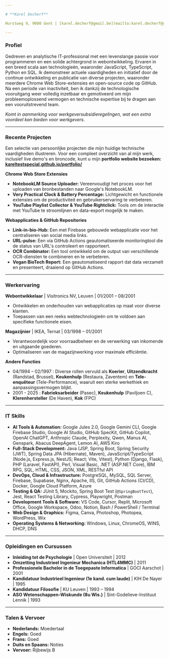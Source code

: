 ```yaml
---

# **Karel Decherf**

Hurstweg 9, 9000 Gent | [karel.decherf@gmail.be](mailto:karel.decherf@gmail.be) [linkedin.com/in/karel-decherf-8212a9221](https://www.linkedin.com/in/karel-decherf-8212a9221) | [github.com/KarelTestSpecial](https://github.com/KarelTestSpecial)

---
```


### **Profiel**

Gedreven en analytische IT-professional met een levenslange passie voor programmeren en een solide achtergrond in webontwikkeling. Ervaren in een breed scala aan technologieën, waaronder JavaScript, TypeScript, Python en SQL. Ik demonstreer actuele vaardigheden en initiatief door de continue ontwikkeling en publicatie van diverse projecten, waaronder meerdere Chrome Web Store-extensies en open-source code op GitHub. Na een periode van inactiviteit, ben ik dankzij de technologische vooruitgang weer volledig inzetbaar en gemotiveerd om mijn probleemoplossend vermogen en technische expertise bij te dragen aan een vooruitstrevend team.

*Komt in aanmerking voor werkgeversubsidieregelingen, wat een extra voordeel kan bieden voor werkgevers.*

---

### **Recente Projecten**

Een selectie van persoonlijke projecten die mijn huidige technische vaardigheden illustreren. Voor een compleet overzicht van al mijn werk, inclusief live demo's en broncode, kunt u mijn **portfolio website bezoeken: [kareltestspecial.github.io/portfolio/](https://kareltestspecial.github.io/portfolio/)**

**Chrome Web Store Extensies**

* **NotebookLM Source Uploader:** Vereenvoudigt het proces voor het uploaden van bronbestanden naar Google's NotebookLM.  
* **Very Practical Clock & Battery Percentage:** Lichtgewicht en functionele extensies om de productiviteit en gebruikerservaring te verbeteren.  
* **YouTube Playlist Collector & YouTube Rightclick:** Tools om de interactie met YouTube te stroomlijnen en data-export mogelijk te maken.

**Webapplicaties & GitHub Repositories**

* **Link-in-bio-Hub:** Een met Firebase gebouwde webapplicatie voor het centraliseren van social media links.  
* **URL-pulse:** Een via GitHub Actions geautomatiseerde monitoringtool die de status van URL's controleert en rapporteert.  
* **OCR Combinator:** Een tool ontwikkeld om de output van verschillende OCR-diensten te combineren en te verbeteren.  
* **Vegan BioTech Report:** Een geautomatiseerd rapport dat data verzamelt en presenteert, draaiend op GitHub Actions.

---

### **Werkervaring**

**Webontwikkelaar** | Visitronics NV, Leuven | 01/2001 – 08/2001

* Ontwikkelen en onderhouden van webapplicaties op maat voor diverse klanten.  
* Toepassen van een reeks webtechnologieën om te voldoen aan specifieke functionele eisen.

**Magazijnier** | IKEA, Ternat | 03/1998 – 01/2001

* Verantwoordelijk voor voorraadbeheer en de verwerking van inkomende en uitgaande goederen.  
* Optimaliseren van de magazijnwerking voor maximale efficiëntie.

**Andere Functies**

* 04/1994 – 02/1997 :  Diverse rollen vervuld als **Koerier**, **Uitzendkracht** (Randstad, Brussel), **Keukenhulp** (Restaura, Zaventem) en **Tele-enquêteur** (Tele-Performance), waaruit een sterke werkethiek en aanpassingsvermogen blijkt.  
* 2001 \- 2025 :  **Fabrieksarbeider** (Pasec), **Keukenhulp** (Paviljoen C), **Klerenhersteller** (De Haven), **Kok** (FPC)

---

### **IT Skills**

* **AI Tools & Automation:** Google Jules 2.0, Google Gemini CLI, Google Firebase Studio, Google AI Studio, GitHub SpecKit, GitHub Copilot, OpenAI ChatGPT, Anthropic Claude, Perplexity, Qwen, Manus AI, Genspark, Abacus DeepAgent, Lemon AI, AWS Kiro  
* **Full-Stack Development:** Java (JSP, Spring Boot, Spring Security (JWT), Spring Data JPA (Hibernate), Maven), JavaScript/TypeScript (Node.js, Express.js, NestJS; React; Vite, Vitest), Python (Django, Flask), PHP (Laravel, FastAPI), Perl, Visual Basic, .NET (ASP.NET Core), IBM RPG, SQL, HTML, CSS, JSON, XML, RESTful API  
* **DevOps, Cloud & Infrastructure:** PostgreSQL, MySQL, SQL Server, Firebase, Supabase, Nginx, Apache, IIS, Git, GitHub Actions (CI/CD), Docker, Google Cloud Platform, Azure  
* **Testing & QA:** JUnit 5, Mockito, Spring Boot Test (`@SpringBootTest`), Jest, React Testing Library, Cypress, Playwright, Postman  
* **Development Tools & Software:** VS Code, Cursor, Replit, Microsoft Office, Google Workspace, Odoo, Notion, Bash / PowerShell / Terminal  
* **Web Design & Graphics:** Figma, Canva, Photoshop, Photopea, WordPress, Wix  
* **Operating Systems & Networking:** Windows, Linux, ChromeOS, WINS, DHCP, DNS

---

### **Opleidingen en Cursussen**

* **Inleiding tot de Psychologie** | Open Universiteit | 2012  
* **Omzetting Industrieel Ingenieur Mechanica (HTL4MMC)** | 2011  
* **Professionele Bachelor in de Toegepaste Informatica** | GOCI Aarschot | 2001  
* **Kandidatuur Industrieel Ingenieur (1e kand. cum laude)** | KIH De Nayer | 1995  
* **Kandidatuur Filosofie** | KU Leuven | 1993 – 1994  
* **ASO Wetenschappen-Wiskunde (8u Wis.)** | Sint-Godelieve-Instituut Lennik | 1993

---

### **Talen & Vervoer**

* **Nederlands:** Moedertaal  
* **Engels:** Goed  
* **Frans:** Goed  
* **Duits en Spaans:** Noties  
* **Vervoer:** Rijbewijs B
